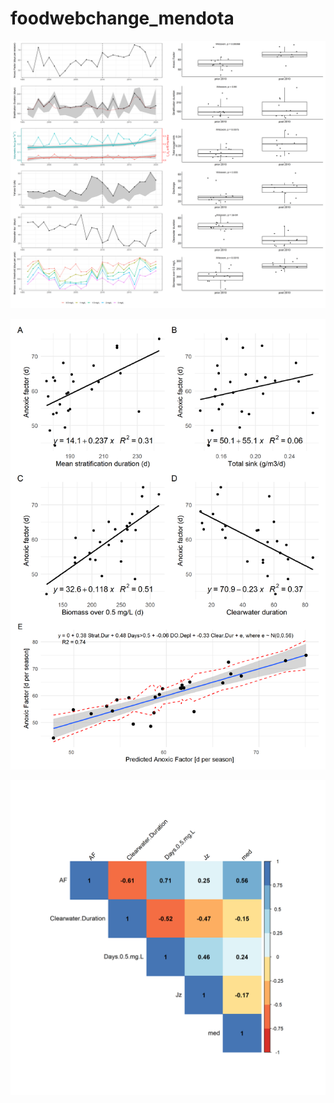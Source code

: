 # foodwebchange_mendota

![](figs/timeseries_comparison.png)<!-- -->

![](figs/linear_comparison.png)<!-- -->

![](figs/model.png)<!-- -->
